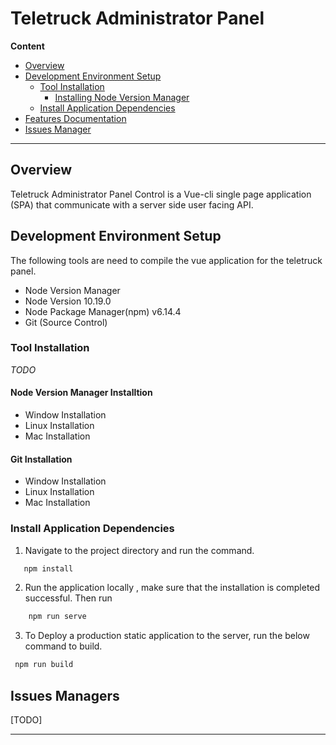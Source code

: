 # Teletruck Administrator Panel
**Content**
- [Overview](#Overview)
- [Development Environment Setup](#DevEnvironment)
    - [Tool Installation](#ToolInstallation)
        - [Installing Node Version Manager](#NodeVersionManager)
    - [Install Application Dependencies](#ApplicationDependencies)
- [Features Documentation](#FeatureDocumentation)
- [Issues Manager](#IssueManager)
---

## Overview
Teletruck Administrator Panel Control is a Vue-cli single page application (SPA) that communicate with a server side user facing API.

## Development Environment Setup
The following tools are need to compile the vue application for the teletruck panel.
-  Node Version Manager 
-  Node Version 10.19.0
-  Node Package Manager(npm) v6.14.4
-  Git (Source Control)

### Tool Installation
 *TODO*

####  Node Version Manager Installtion
- Window Installation
- Linux Installation
- Mac Installation
#### Git Installation
- Window Installation
- Linux Installation
- Mac Installation

### Install Application Dependencies
1) Navigate to the project directory and run the command.
```bash
   npm install
```
2) Run the application locally , make sure that the installation is completed successful.
 Then run 
 ```bash
     npm run serve
 ```

 3) To Deploy a production static application to the server, run the below command to build.
 ```bash
  npm run build
 ```

## Issues Managers
 [TODO]

 --- 


